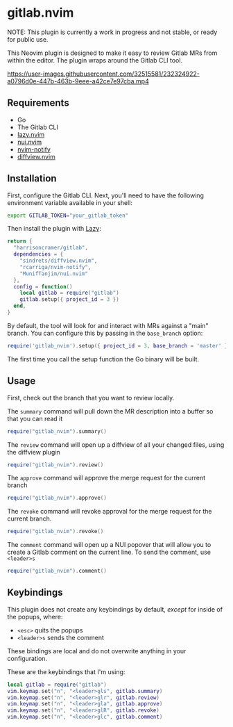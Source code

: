 # gitlab.nvim

NOTE: This plugin is currently a work in progress and not stable, or ready for public use.

This Neovim plugin is designed to make it easy to review Gitlab MRs from within the editor. The plugin wraps around the Gitlab CLI tool.

https://user-images.githubusercontent.com/32515581/232324922-a0796d0e-447b-463b-9eee-a42ce7e97cba.mp4

## Requirements

- Go
- The Gitlab CLI
- <a href="https://github.com/folke/lazy.nvim">lazy.nvim</a>
- <a href="https://github.com/MunifTanjim/nui.nvim">nui.nvim</a>
- <a href="https://github.com/rcarriga/nvim-notify">nvim-notify</a>
- <a href="https://github.com/sindrets/diffview.nvim">diffview.nvim</a>

## Installation

First, configure the Gitlab CLI. Next, you'll need to have the following environment variable available in your shell:

```bash
export GITLAB_TOKEN="your_gitlab_token"
```

Then install the plugin with <a href="https://github.com/folke/lazy.nvim">Lazy</a>:

```lua
return {
  "harrisoncramer/gitlab",
  dependencies = {
    "sindrets/diffview.nvim",
    "rcarriga/nvim-notify",
    "MunifTanjim/nui.nvim"
  },
  config = function()
    local gitlab = require("gitlab")
    gitlab.setup({ project_id = 3 })
  end,
}
```

By default, the tool will look for and interact with MRs against a "main" branch. You can configure this by passing in the `base_branch` option:

```lua
require('gitlab_nvim').setup({ project_id = 3, base_branch = 'master' })
```

The first time you call the setup function the Go binary will be built.

## Usage

First, check out the branch that you want to review locally.


The `summary` command will pull down the MR description into a buffer so that you can read it

```lua
require("gitlab_nvim").summary()
```

The `review` command will open up a diffview of all your changed files, using the diffview plugin

```lua
require("gitlab_nvim").review()
```

The `approve` command will approve the merge request for the current branch

```lua
require("gitlab_nvim").approve()
```

The `revoke` command will revoke approval for the merge request for the current branch.

```lua
require("gitlab_nvim").revoke()
```

The `comment` command will open up a NUI popover that will allow you to create a Gitlab comment on the current line. To send the comment, use `<leader>s`

```lua
require("gitlab_nvim").comment()
```

## Keybindings

This plugin does not create any keybindings by default, _except_ for inside of the popups, where:

- `<esc>` quits the popups
- `<leader>s` sends the comment

These bindings are local and do not overwrite anything in your configuration.

These are the keybindings that I'm using:

```lua
local gitlab = require("gitlab")
vim.keymap.set("n", "<leader>gls", gitlab.summary)
vim.keymap.set("n", "<leader>glr", gitlab.review)
vim.keymap.set("n", "<leader>gla", gitlab.approve)
vim.keymap.set("n", "<leader>glR", gitlab.revoke)
vim.keymap.set("n", "<leader>glc", gitlab.comment)
```
